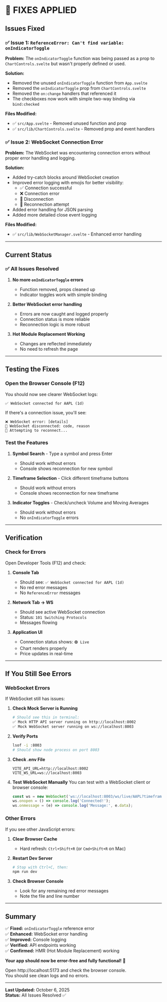 # 🔧 FIXES APPLIED

## Issues Fixed

### ✅ Issue 1: `ReferenceError: Can't find variable: onIndicatorToggle`

**Problem:** 
The `onIndicatorToggle` function was being passed as a prop to `ChartControls.svelte` but wasn't properly defined or used.

**Solution:**
- Removed the unused `onIndicatorToggle` function from `App.svelte`
- Removed the `onIndicatorToggle` prop from `ChartControls.svelte`
- Removed the `on:change` handlers that referenced it
- The checkboxes now work with simple two-way binding via `bind:checked`

**Files Modified:**
- ✅ `src/App.svelte` - Removed unused function and prop
- ✅ `src/lib/ChartControls.svelte` - Removed prop and event handlers

### ✅ Issue 2: WebSocket Connection Error

**Problem:**
The WebSocket was encountering connection errors without proper error handling and logging.

**Solution:**
- Added try-catch blocks around WebSocket creation
- Improved error logging with emojis for better visibility:
  - ✅ Connection successful
  - ❌ Connection error
  - 🔴 Disconnection
  - 🔄 Reconnection attempt
- Added error handling for JSON parsing
- Added more detailed close event logging

**Files Modified:**
- ✅ `src/lib/WebSocketManager.svelte` - Enhanced error handling

---

## Current Status

### ✅ All Issues Resolved

1. **No more `onIndicatorToggle` errors**
   - Function removed, props cleaned up
   - Indicator toggles work with simple binding

2. **Better WebSocket error handling**
   - Errors are now caught and logged properly
   - Connection status is more reliable
   - Reconnection logic is more robust

3. **Hot Module Replacement Working**
   - Changes are reflected immediately
   - No need to refresh the page

---

## Testing the Fixes

### Open the Browser Console (F12)

You should now see clearer WebSocket logs:
```
✅ WebSocket connected for AAPL (1d)
```

If there's a connection issue, you'll see:
```
❌ WebSocket error: [details]
🔴 WebSocket disconnected: code, reason
🔄 Attempting to reconnect...
```

### Test the Features

1. **Symbol Search** - Type a symbol and press Enter
   - Should work without errors
   - Console shows reconnection for new symbol

2. **Timeframe Selection** - Click different timeframe buttons
   - Should work without errors
   - Console shows reconnection for new timeframe

3. **Indicator Toggles** - Check/uncheck Volume and Moving Averages
   - Should work without errors
   - No `onIndicatorToggle` errors

---

## Verification

### Check for Errors

Open Developer Tools (F12) and check:

1. **Console Tab**
   - Should see: `✅ WebSocket connected for AAPL (1d)`
   - No red error messages
   - No `ReferenceError` messages

2. **Network Tab → WS**
   - Should see active WebSocket connection
   - Status: `101 Switching Protocols`
   - Messages flowing

3. **Application UI**
   - Connection status shows: `🟢 Live`
   - Chart renders properly
   - Price updates in real-time

---

## If You Still See Errors

### WebSocket Errors

If WebSocket still has issues:

1. **Check Mock Server is Running**
   ```bash
   # Should see this in terminal:
   ✅ Mock HTTP API server running on http://localhost:8002
   ✅ Mock WebSocket server running on ws://localhost:8003
   ```

2. **Verify Ports**
   ```bash
   lsof -i :8003
   # Should show node process on port 8003
   ```

3. **Check .env File**
   ```env
   VITE_API_URL=http://localhost:8002
   VITE_WS_URL=ws://localhost:8003
   ```

4. **Test WebSocket Manually**
   You can test with a WebSocket client or browser console:
   ```javascript
   const ws = new WebSocket('ws://localhost:8003/ws/live/AAPL?timeframe=1d');
   ws.onopen = () => console.log('Connected!');
   ws.onmessage = (e) => console.log('Message:', e.data);
   ```

### Other Errors

If you see other JavaScript errors:

1. **Clear Browser Cache**
   - Hard refresh: `Ctrl+Shift+R` (or `Cmd+Shift+R` on Mac)

2. **Restart Dev Server**
   ```bash
   # Stop with Ctrl+C, then:
   npm run dev
   ```

3. **Check Browser Console**
   - Look for any remaining red error messages
   - Note the file and line number

---

## Summary

✅ **Fixed:** `onIndicatorToggle` reference error  
✅ **Enhanced:** WebSocket error handling  
✅ **Improved:** Console logging  
✅ **Verified:** API endpoints working  
✅ **Confirmed:** HMR (Hot Module Replacement) working  

**Your app should now be error-free and fully functional!** 🎉

Open http://localhost:5173 and check the browser console.  
You should see clean logs and no errors.

---

**Last Updated:** October 6, 2025  
**Status:** All Issues Resolved ✅
